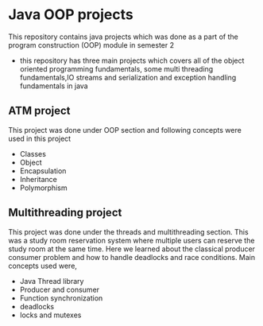 # Java OOP projects

This repository contains java projects which was done as a part of the program construction (OOP) module in semester 2

- this repository has three main projects which covers all of the object oriented programming fundamentals, some multi threading fundamentals,IO streams and serialization and exception handling fundamentals in java

## ATM project

This project was done under OOP section and following concepts were used in this project
- Classes
- Object
- Encapsulation
- Inheritance
- Polymorphism
  
## Multithreading project

This project was done under the threads and multithreading section. This was a study room reservation system where multiple users can reserve the study room at the same time. Here we learned about the classical producer consumer problem and how to handle deadlocks and race conditions. Main concepts used were,

- Java Thread library
- Producer and consumer
- Function synchronization
- deadlocks
- locks and mutexes



